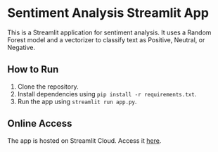 # Sentiment Analysis Streamlit App

This is a Streamlit application for sentiment analysis. It uses a Random Forest model and a vectorizer to classify text as Positive, Neutral, or Negative.

## How to Run
1. Clone the repository.
2. Install dependencies using `pip install -r requirements.txt`.
3. Run the app using `streamlit run app.py`.

## Online Access
The app is hosted on Streamlit Cloud. Access it [here](https://sentimental-analysis-ziadelshayeb.streamlit.app/).
